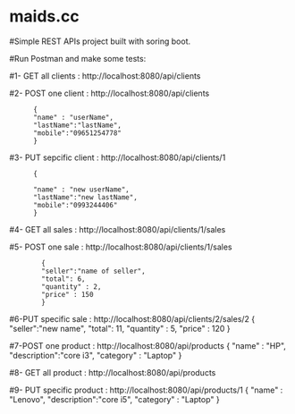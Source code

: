 # maids.cc

#Simple REST APIs project built with soring boot.

#Run Postman and make some tests: 

#1- GET all clients : http://localhost:8080/api/clients

#2- POST one client : http://localhost:8080/api/clients

          {
          "name" : "userName",
          "lastName":"lastName",
          "mobile":"09651254778"
          }
          
#3- PUT sepcific client : http://localhost:8080/api/clients/1

          {

          "name" : "new userName",
          "lastName":"new lastName",
          "mobile":"0993244406"
          }

#4- GET all sales : http://localhost:8080/api/clients/1/sales

#5- POST one sale : http://localhost:8080/api/clients/1/sales

            {
            "seller":"name of seller",
            "total": 6,
            "quantity" : 2,
            "price" : 150
            }

#6-PUT specific sale : http://localhost:8080/api/clients/2/sales/2
            {
            "seller":"new name",
            "total": 11,
            "quantity" : 5,
            "price" : 120
            }
            
#7-POST one product : http://localhost:8080/api/products
            {
              "name" : "HP",
              "description":"core i3",
              "category" : "Laptop"
            }
            
#8- GET all product :  http://localhost:8080/api/products

#9- PUT specific product : http://localhost:8080/api/products/1
            {
              "name" : "Lenovo",
              "description":"core i5",
              "category" : "Laptop"
            }

